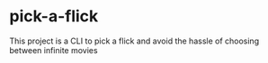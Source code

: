 # pick-a-flick
This project is a CLI to pick a flick and avoid the hassle of choosing  between infinite movies
